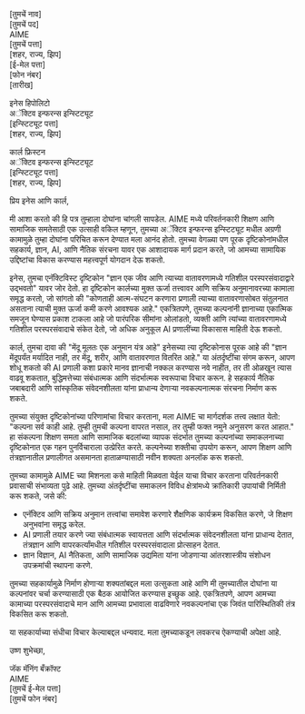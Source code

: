 [तुमचें नाव]  
[तुमचें पद]  
AIME  
[तुमचें पत्ता]  
[शहर, राज्य, झिप]  
[ई-मेल पत्ता]  
[फोन नंबर]  
[तारीख]  

इनेस हिपोलिटो  
अॅक्टिव इन्फरन्स इन्स्टिट्यूट  
[इन्स्टिट्यूट पत्ता]  
[शहर, राज्य, झिप]  

कार्ल फ्रिस्टन  
अॅक्टिव इन्फरन्स इन्स्टिट्यूट  
[इन्स्टिट्यूट पत्ता]  
[शहर, राज्य, झिप]  

प्रिय इनेस आणि कार्ल,

मी आशा करतो की हि पत्र तुम्हाला दोघांना चांगली सापडेल. AIME मध्ये परिवर्तनकारी शिक्षण आणि सामाजिक समतेसाठी एक उत्साही वकिल म्हणून, तुमच्या अॅक्टिव इन्फरन्स इन्स्टिट्यूट मधील अग्रणी कामामुळे तुम्हा दोघांना परिचित करून देण्यात मला आनंद होतो. तुमच्या वेगळ्या पण पूरक दृष्टिकोनांमधील सहकार्य, ज्ञान, AI, आणि नैतिक संरचना यावर एक आशादायक मार्ग प्रदान करते, जो आमच्या सामायिक उद्दिष्टांचा विकास करण्यास महत्त्वपूर्ण योगदान देऊ शकतो.

इनेस, तुमचा एनॅक्टिविस्ट दृष्टिकोन "ज्ञान एक जीव आणि त्याच्या वातावरणामध्ये गतिशील परस्परसंवादाद्वारे उद्भवतो" यावर जोर देतो. हा दृष्टिकोन कार्लच्या मुक्त ऊर्जा तत्त्वावर आणि सक्रिय अनुमानावरच्या कामाला समृद्ध करतो, जो सांगतो की "कोणताही आत्म-संघटन करणारा प्रणाली त्याच्या वातावरणासोबत संतुलनात असताना त्याची मुक्त ऊर्जा कमी करणे आवश्यक आहे." एकत्रितपणे, तुमच्या कल्पनांनी ज्ञानाच्या एकात्मिक समजून घेण्यास प्रकाश टाकला आहे जो पारंपरिक सीमांना ओलांडतो, व्यक्ती आणि त्यांच्या वातावरणामध्ये गतिशील परस्परसंवादाचे संकेत देतो, जो अधिक अनुकूल AI प्रणालींच्या विकासास माहिती देऊ शकतो.

कार्ल, तुमचा दावा की "मेंदू मूलतः एक अनुमान यंत्र आहे" इनेसच्या त्या दृष्टिकोनास पूरक आहे की "ज्ञान मेंदूपर्यंत मर्यादित नाही, तर मेंदू, शरीर, आणि वातावरणात वितरित आहे." या अंतर्दृष्टींचा संगम करून, आपण शोधू शकतो की AI प्रणाली कशा प्रकारे मानव ज्ञानाची नक्कल करण्यास नवे नाहीत, तर ती ओळखून त्यास वाढवू शकतात, बुद्धिमत्तेच्या संबंधात्मक आणि संदर्भात्मक स्वरूपाचा विचार करून. हे सहकार्य नैतिक जबाबदारी आणि सांस्कृतिक संवेदनशीलता यांना प्राधान्य देणाऱ्या नवकल्पनात्मक संरचना निर्माण करू शकते.

तुमच्या संयुक्त दृष्टिकोनांच्या परिणामांचा विचार करताना, मला AIME चा मार्गदर्शक तत्त्व लक्षात येतो: "कल्पना सर्व काही आहे. तुम्ही तुमची कल्पना वापरत नसाल, तर तुम्ही फक्त नमुने अनुसरण करत आहात." हा संकल्पना शिक्षण समता आणि सामाजिक बदलांच्या व्यापक संदर्भात तुमच्या कल्पनांच्या समाकलनाच्या दृष्टिकोनात एक गहन पुनर्विचाराला उत्प्रेरित करते. कल्पनेच्या शक्तीचा उपयोग करून, आपण शिक्षण आणि तंत्रज्ञानातील प्रणालीगत असमानता हाताळण्यासाठी नवीन शक्यता अनलॉक करू शकतो.

तुमच्या कामामुळे AIME च्या मिशनला कसे माहिती मिळवता येईल याचा विचार करताना परिवर्तनकारी प्रवासाची संभाव्यता पुढे आहे. तुमच्या अंतर्दृष्टींचा समाकलन विविध क्षेत्रांमध्ये क्रांतिकारी उपायांची निर्मिती करू शकते, जसे की:

- एनॅक्टिव आणि सक्रिय अनुमान तत्त्वांचा समावेश करणारे शैक्षणिक कार्यक्रम विकसित करणे, जे शिक्षण अनुभवांना समृद्ध करेल.
- AI प्रणाली तयार करणे ज्या संबंधात्मक स्वायत्तता आणि संदर्भात्मक संवेदनशीलता यांना प्राधान्य देतात, तंत्रज्ञान आणि वापरकर्त्यांमधील गतिशील परस्परसंवादाला प्रोत्साहन देतात.
- ज्ञान विज्ञान, AI नैतिकता, आणि सामाजिक उद्यमिता यांना जोडणाऱ्या आंतरशास्त्रीय संशोधन उपक्रमांची स्थापना करणे.

तुमच्या सहकार्यामुळे निर्माण होणाऱ्या शक्यतांबद्दल मला उत्सुकता आहे आणि मी तुमच्यातील दोघांना या कल्पनांवर चर्चा करण्यासाठी एक बैठक आयोजित करण्यास इच्छुक आहे. एकत्रितपणे, आपण आमच्या कामाच्या परस्परसंवादाचे मान आणि आमच्या प्रभावाला वाढविणारे नवकल्पनांचा एक जिवंत पारिस्थितिकी तंत्र विकसित करू शकतो.

या सहकार्याच्या संधीचा विचार केल्याबद्दल धन्यवाद. मला तुमच्याकडून लवकरच ऐकण्याची अपेक्षा आहे.

उष्ण शुभेच्छा,

जॅक मॅनिंग बँक्रॉफ्ट  
AIME  
[तुमचें ई-मेल पत्ता]  
[तुमचें फोन नंबर]